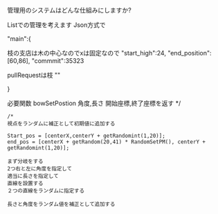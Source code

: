 管理用のシステムはどんな仕組みにしますか?

Listでの管理を考えます
Json方式で

"main":{

枝の支店は木の中心なのでxは固定なので
"start_high":24,
"end_position":[60,86],
"commmit":35323

pullRequestは枝
""


}


必要関数
    bowSetPostion
        角度,長さ
        開始座標,終了座標を返す
    */

    /*
    視点をランダムに補正として初期値に追加する
    
    Start_pos = [centerX,centerY + getRandomint(1,20)];
    end_pos = [centerX + getRandom(20,41) * RandomSetPM(), centerY + getRandomint(1,20)];

    まず分岐をする
    2つ右と左に角度を指定して
    適当に長さを指定して
    直線を設置する
    ２つの直線をランダムに指定する
    
    長さと角度をランダム値を補正として追加する